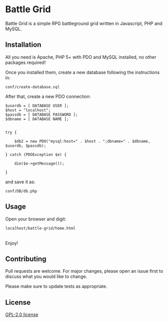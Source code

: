 # Battle Grid

Battle Grid is a simple RPG battleground grid written in Javascript, PHP and MySQL.

## Installation

All you need is Apache, PHP 5+ with PDO and MySQL installed, no other packages required!

Once you installed them, create a new database following the instructions in:

```
conf/create-database.sql
```

After that, create a new PDO connection:

```
$userdb = [ DATABASE USER ];
$host = "localhost";
$passdb = [ DATABASE PASSWORD ];
$dbname = [ DATABASE NAME ];


try {	
	
	$db2 = new PDO("mysql:host=" . $host . ";dbname=" . $dbname, $userdb, $passdb);
	
} catch (PDOException $e) {

	die($e->getMessage());
	
}
```

and save it as:

```
conf/DB/db.php
```

## Usage

Open your browser and digit:

```
localhost/battle-grid/home.html
```

<br>
Enjoy!

## Contributing
Pull requests are welcome. For major changes, please open an issue first to discuss what you would like to change.

Please make sure to update tests as appropriate.

## License
[GPL-2.0 license](https://www.gnu.org/licenses/old-licenses/gpl-2.0.html)